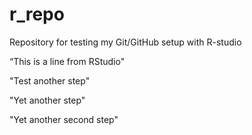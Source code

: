 # r_repo
Repository for testing my Git/GitHub setup with R-studio

“This is a line from RStudio" 

"Test another step"

"Yet another step"

"Yet another second step"
